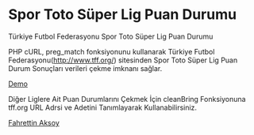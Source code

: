 # Spor Toto Süper Lig Puan Durumu
Türkiye Futbol Federasyonu Spor Toto Süper Lig Puan Durumu

PHP cURL, preg_match fonksiyonunu kullanarak Türkiye Futbol Federasyonu(http://www.tff.org/) sitesinden Spor Toto Süper Lig Puan Durum Sonuçları verileri çekme imknanı sağlar.

[Demo](http://www.fahrettinaksoy.com.tr/demo/league-scores.php)

Diğer Liglere Ait Puan Durumlarını Çekmek İçin cleanBring Fonksiyonuna tff.org URL Adrsi ve Adetini Tanımlayarak Kullanabilirsiniz.

[Fahrettin Aksoy](http://www.fahrettinaksoy.com.tr/blog/lig-puan-durum-botu-yapimi/)
